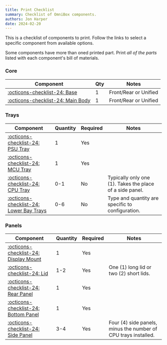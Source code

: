 ```yaml
---
title: Print Checklist
summary: Checklist of OmniBox components.
authors: Jon Harper
date: 2024-02-20
---
```


This is a checklist of components to print. Follow the links to select a specific component from available options.

Some components have more than oned printed part. Print *all of the parts* listed with each component's bill of materials.

### Core

| Component              | Qty | Notes |
|------------------------|-----|-------|
| [:octicons-checklist-24: Base][base]           | 1   | Front/Rear or Unified |
| [:octicons-checklist-24: Main Body][main_body] | 1 | Front/Rear or Unified |

### Trays

| Component                                       | Quantity | Required | Notes  |
|-------------------------------------------------|----------|----------|--------|
| [:octicons-checklist-24: PSU Tray][psu]              | 1        | Yes      |        |
| [:octicons-checklist-24: MCU Tray][mcu]              | 1        | Yes      |        |
| [:octicons-checklist-24: CPU Tray][cpu]              | 0-1      | No       | Typically only one (1). Takes the place of a side panel. |
| [:octicons-checklist-24: Lower Bay Trays][lower_bay] | 0-6      | No       | Type and quantity are specific to configuration. |

### Panels

| Component                                       | Quantity | Required | Notes  |
|-------------------------------------------------|----------|----------|--------|
| [:octicons-checklist-24: Display Mount][display]     | 1        | Yes      |       |
| [:octicons-checklist-24: Lid][lid]                   | 1-2      | Yes      | One (1) long lid or two (2) short lids. |
| [:octicons-checklist-24: Rear Panel][rear_panel]     | 1        | Yes      |       |
| [:octicons-checklist-24: Bottom Panel][bottom_panel] | 1        | Yes      |       |
| [:octicons-checklist-24: Side Panel][side_panel]     | 3-4      | Yes      | Four (4) side panels, minus the number of CPU trays installed. |

[tour]: tour.md "Visual Guided Tour"
[base]:         support/base.md
[main_body]:    support/main_body.md
[psu]:          support/psu.md
[cpu]:          support/cpu.md
[mcu]:          support/mcu.md
[lower_bay]:    support/lower_bay.md
[display]:      support/display.md
[lid]:          support/lid.md
[rear_panel]:   support/rear.md
[side_panel]:   support/side.md
[bottom_panel]: support/bottom.md